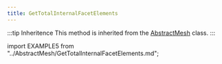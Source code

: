```yaml
---
title: GetTotalInternalFacetElements
---
```


:::tip Inheritence
This method is inherited from the [AbstractMesh](../AbstractMesh/AbstractMesh_.md) class.
:::

import EXAMPLE5 from "../AbstractMesh/GetTotalInternalFacetElements.md";

<EXAMPLE5 />

